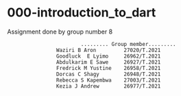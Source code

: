 # 000-introduction_to_dart

Assignment done by group number 8

                            ......... Group member.........
                    Waziri B Aron         27020/T.2021
                    Goodluck  E Lyimo     26962/T.2021
                    Abdulkarim E Sawe     26927/T.2021  
                    Fredrick M Yustine    26958/T.2021
                    Dorcas C Shagy        26948/T.2021
                    Rebecca S Kapembwa    27003/T.2021
                    Kezia J Andrew        26977/T.2021
                    
